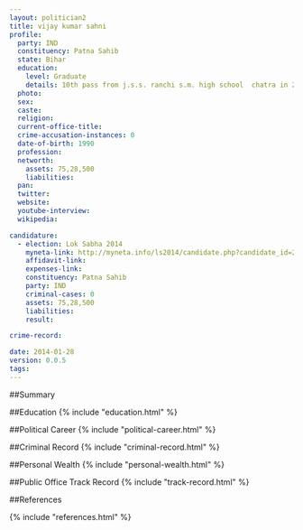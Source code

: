 ```yaml
---
layout: politician2
title: vijay kumar sahni
profile: 
  party: IND
  constituency: Patna Sahib
  state: Bihar
  education: 
    level: Graduate
    details: 10th pass from j.s.s. ranchi s.m. high school  chatra in 2004  12th pass from j.s.s. ranchi college  chatra in 2006   graduation from n.o.u. patna  politicals science part i in 2014 persuing
  photo: 
  sex: 
  caste: 
  religion: 
  current-office-title: 
  crime-accusation-instances: 0
  date-of-birth: 1990
  profession: 
  networth: 
    assets: 75,28,500
    liabilities: 
  pan: 
  twitter: 
  website: 
  youtube-interview: 
  wikipedia: 

candidature: 
  - election: Lok Sabha 2014
    myneta-link: http://myneta.info/ls2014/candidate.php?candidate_id=2767
    affidavit-link: 
    expenses-link: 
    constituency: Patna Sahib 
    party: IND
    criminal-cases: 0
    assets: 75,28,500
    liabilities: 
    result:  

crime-record: 

date: 2014-01-28
version: 0.0.5
tags: 
---
```

##Summary


##Education
{% include "education.html" %}


##Political Career
{% include "political-career.html" %}


##Criminal Record
{% include "criminal-record.html" %}


##Personal Wealth
{% include "personal-wealth.html" %}


##Public Office Track Record
{% include "track-record.html" %}


##References


{% include "references.html" %}